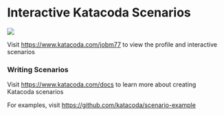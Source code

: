 # Interactive Katacoda Scenarios

[![](http://shields.katacoda.com/katacoda/jobm77/count.svg)](https://www.katacoda.com/jobm77 "Get your profile on Katacoda.com")

Visit https://www.katacoda.com/jobm77 to view the profile and interactive scenarios

### Writing Scenarios
Visit https://www.katacoda.com/docs to learn more about creating Katacoda scenarios

For examples, visit https://github.com/katacoda/scenario-example
